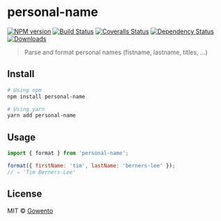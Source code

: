 # personal-name

[![NPM version][npm-image]][npm-url]
[![Build Status][travis-image]][travis-url]
[![Coveralls Status][coveralls-image]][coveralls-url]
[![Dependency Status][depstat-image]][depstat-url]
[![Downloads][download-badge]][npm-url]

> Parse and format personal names (fistname, lastname, titles, …)

## Install

```sh
# Using npm
npm install personal-name

# Using yarn
yarn add personal-name
```

## Usage

```js
import { format } from 'personal-name';

format({ firstName: 'tim', lastName: 'berners-lee' });
// ⇒ 'Tim Berners-Lee'
```

## License

MIT © [Gowento](https://www.gowento.com)

[npm-url]: https://npmjs.org/package/personal-name
[npm-image]: https://img.shields.io/npm/v/personal-name.svg?style=flat-square
[travis-url]: https://travis-ci.org/gowento/personal-name
[travis-image]: https://img.shields.io/travis/gowento/personal-name.svg?style=flat-square
[coveralls-url]: https://coveralls.io/r/gowento/personal-name
[coveralls-image]: https://img.shields.io/coveralls/gowento/personal-name.svg?style=flat-square
[depstat-url]: https://david-dm.org/gowento/personal-name
[depstat-image]: https://david-dm.org/gowento/personal-name.svg?style=flat-square
[download-badge]: http://img.shields.io/npm/dm/personal-name.svg?style=flat-square
